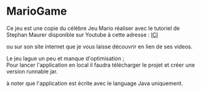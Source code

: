 # MarioGame
Ce jeu est une copie du célèbre Jeu Mario réaliser avec le tutoriel de Stephan Maurer disponible sur Youtube à cette adresse : 
<a href="https://www.youtube.com/watch?v=MwzaL6WwgV8&list=PLDKRpuLSe0f_4YgSROSWf_3wsdXwqefw9&index=1">ICI</a>
 
 
 ou sur son site internet que je vous laisse découvrir en lien de ses videos.
 
 
 Le jeu lague un peu et manque d'optimisation ;  
 Pour lancer l'application en local il faudra télécharger le projet et créer une version runnable jar.
 
 
 à noter que l'application est écrite avec le language Java uniquement.